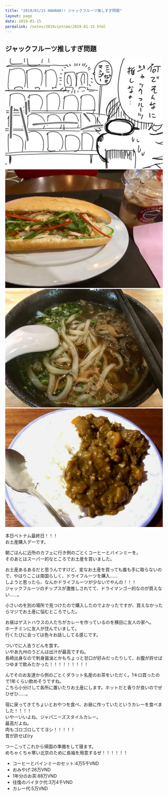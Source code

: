 ```yaml
---
title: "2019/01/15 HAHAHA!! ジャックフルーツ推しすぎ問題"
layout: page
date: 2019-01-15
permalink: /notes/2019vietnam/2019-01-15.html
---
```


## ジャックフルーツ推しすぎ問題

![ホーチミン](images/95.jpeg "ホーチミン") 
![ホーチミン](images/96.jpeg "ホーチミン") 
![ホーチミン](images/97.jpeg "ホーチミン") 
![ホーチミン](images/98.jpeg "ホーチミン") 

本日ベトナム最終日！！！  
お土産購入デーです。  
  
朝ごはんに近所のカフェに行き例のごとくコーヒーとバインミーを。  
そのあとはスーパー的なところでお土産を買いました。  
  
お土産あるあるだと思うんですけど、変なお土産を買っても誰も手に取らないので、やはりここは南国らしく、ドライフルーツを購入……  
しようと思ったら、なんかドライフルーツが少ないでやんの！！！  
ジャックフルーツのチップスが激推しされてて、ドライマンゴー的なのが買えない……。  
  
小さいのを別の場所で見つけたので購入したのでよかったですが、買えなかったらマジでお土産に悩むところでした。  
  
お昼はゲストハウスの人たちがカレーを作っているのを横目に友人の家へ。  
ホーチミンに友人が住んでいまして。  
行くたびに会っては色々お話ししてる感じです。  
  
ついでに人吉うどんを食す。  
いやあ九州のうどんは出汁が最高ですね。  
長崎出身なので刺身醤油とかもちょっと甘口が好みだったりして、お腹が許せばつゆまで飲みたかった！！！！！！！！！
  
んでそのお友達から例のごとくダラット名産のお茶をいただく。1キロ買ったので1年くらい飲めそうですね。  
こちら小分けして各所に置いたりお土産にします。ホットだと香りが良いのでぜひぜひ……。  
  
宿に戻ってきてちょいとおやつを食べ、お昼に作っていたというカレーを食べました！！！！  
いやーいいよね、ジャパニーズスタイルカレー。  
最高だよね。  
肉もゴロゴロしててヨシ！！！！！  
胃が許せば(ry  
  
つーこってこれから帰国の準備をして寝ます。  
めちゃくちゃ寒い北京のために長袖を用意するぜ！！！！！！  

- コーヒーとバインミーのセット:4万5千VND
- おみやげ:28万VND
- 1年分のお茶:88万VND
- 往復のバイタク代:3万4千VND
- カレー代:5万VND